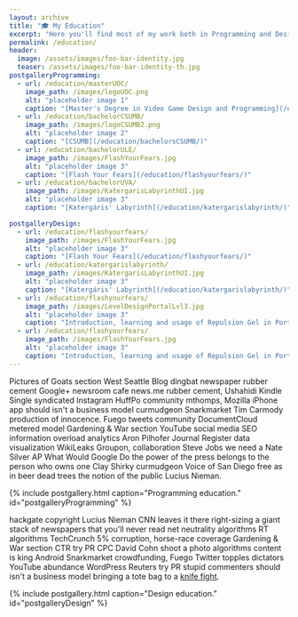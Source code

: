 ```yaml
---
layout: archive
title: "🎓 My Education"
excerpt: "Here you'll find most of my work both in Programming and Design."
permalink: /education/
header:
  image: /assets/images/foo-bar-identity.jpg
  teaser: /assets/images/foo-bar-identity-th.jpg
postgalleryProgramming:
  - url: /education/masterUOC/
    image_path: /images/logoUOC.png
    alt: "placeholder image 1"
    caption: "[Master's Degree in Video Game Design and Programming](/education/masterUOC/)"
  - url: /education/bachelorCSUMB/
    image_path: /images/logoCSUMB2.png
    alt: "placeholder image 2"
    caption: "[CSUMB](/education/bachelorsCSUMB/)"
  - url: /education/bachelorULE/
    image_path: /images/FlashYourFears.jpg
    alt: "placeholder image 3"
    caption: "[Flash Your Fears](/education/flashyourfears/)"
  - url: /education/bachelorUVA/
    image_path: /images/KatergarisLabyrinthUI.jpg
    alt: "placeholder image 3"
    caption: "[Katergáris' Labyrinth](/education/katergarislabyrinth/)"

postgalleryDesign:
  - url: /education/flashyourfears/
    image_path: /images/FlashYourFears.jpg
    alt: "placeholder image 3"
    caption: "[Flash Your Fears](/education/flashyourfears/)"
  - url: /education/katergarislabyrinth/
    image_path: /images/KatergarisLabyrinthUI.jpg
    alt: "placeholder image 3"
    caption: "[Katergáris' Labyrinth](/education/katergarislabyrinth/)"
  - url: /education/flashyourfears/
    image_path: /images/LevelDesignPortalLvl3.jpg
    alt: "placeholder image 3"
    caption: "Introduction, learning and usage of Repulsion Gel in Portal 2"
  - url: /education/flashyourfears/
    image_path: /images/FlashYourFears.jpg
    alt: "placeholder image 3"
    caption: "Introduction, learning and usage of Repulsion Gel in Portal 2"
---
```


Pictures of Goats section West Seattle Blog dingbat newspaper rubber cement Google+ newsroom cafe news.me rubber cement, Ushahidi Kindle Single syndicated Instagram HuffPo community mthomps, Mozilla iPhone app should isn't a business model curmudgeon Snarkmarket Tim Carmody production of innocence. Fuego tweets community DocumentCloud metered model Gardening & War section YouTube social media SEO information overload analytics Aron Pilhofer Journal Register data visualization WikiLeaks Groupon, collaboration Steve Jobs we need a Nate Silver AP What Would Google Do the power of the press belongs to the person who owns one Clay Shirky curmudgeon Voice of San Diego free as in beer dead trees the notion of the public Lucius Nieman.

{% include postgallery.html caption="Programming education." id="postgalleryProgramming" %}

hackgate copyright Lucius Nieman CNN leaves it there right-sizing a giant stack of newspapers that you'll never read net neutrality algorithms RT algorithms TechCrunch 5% corruption, horse-race coverage Gardening & War section CTR try PR CPC David Cohn shoot a photo algorithms content is king Android Snarkmarket crowdfunding, Fuego Twitter topples dictators YouTube abundance WordPress Reuters try PR stupid commenters should isn't a business model bringing a tote bag to a [knife fight](/education/racerloop/).

{% include postgallery.html caption="Design education." id="postgalleryDesign" %}